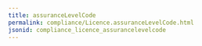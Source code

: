 ```yaml
---
title: assuranceLevelCode
permalink: compliance/Licence.assuranceLevelCode.html
jsonid: compliance_licence_assurancelevelcode
---
```

